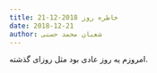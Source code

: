 ```yaml
---
title: خاطره روز 2018-12-21
date: 2018-12-21
author: شعبان محمد حسنی
---
```


امروزم یه روز عادی بود مثل روزای گذشته.
